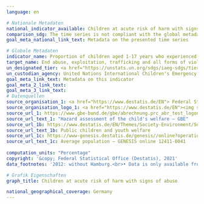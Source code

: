 ```yaml
---
language: en    

# Nationale Metadaten    
national_indicator_available: Children at acute risk of harm with signs of abuse    
comparison_sdg: The time series is not compliant with the global metadata, but provides additional information.    
goal_meta_national_link_text: Metadata on the presented time series    

# Globale Metadaten    
indicator_name: Proportion of children aged 1-17 years who experienced any physical punishment and/ or psychological aggression by caregivers in the past month    
target_name: End abuse, exploitation, trafficking and all forms of violence against and torture of children    
un_designated_tier: <a href="https://unstats.un.org/sdgs/iaeg-sdgs/tier-classification/" title="Click here for more information on the UN tier classification."  target="_blank">Tier II</a>    
un_custodian_agency: United Nations International Children's Emergency Fund (UNICEF)    
goal_meta_link_text: Metadata on this indicator    
goal_meta_2_link_text:     
goal_meta_3_link_text:         
# Datenquellen
source_organisation_1: <a href="https://www.destatis.de/EN"> Federal Statistical Office (Destatis) </a>
source_organisation_logo_1: <a href="https://www.destatis.de/EN"><img src="https://g205sdgs.github.io/sdg-indicators/public/OrgImgEn/destatis.png" alt="Logo destatis" style="height:60px; width:148px"/></a>
source_url_1: https://www.gbe-bund.de/gbe/abrechnung.prc_abr_test_logon?p_uid=gasta&p_aid=0&p_sprache=E&p_knoten=NE3211
source_url_text_1: "Hazard assessment of the child's welfare – GBE"
source_url_1b: https://www.destatis.de/EN/Themes/Society-Environment/Social-Statistics/Public-Children-Youth-Welfare/_node.html
source_url_text_1b: Public children and youth welfare
source_url_1c: https://www-genesis.destatis.de/genesis//online?operation=table&code=12411-0041&bypass=true&levelindex=1&levelid=1639396599054#abreadcrumb
source_url_text_1c: Average population – GENESIS online 12411-0041
    
computation_units: "Percentage"    
copyright: '&copy; Federal Statistical Office (Destatis), 2021'    
data_footnotes: '2012: without Hamburg.<br>• Data is only available from 2012.'    

# Grafik Eigenschaften    
graph_title: Children at acute risk of harm with signs of abuse    

national_geographical_coverage: Germany    
---
```


<span></span>
